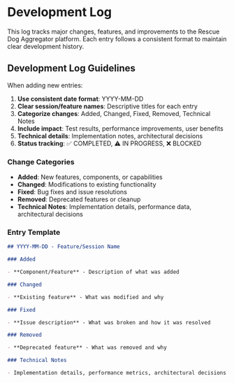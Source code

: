 # Development Log

This log tracks major changes, features, and improvements to the Rescue Dog Aggregator platform. Each entry follows a consistent format to maintain clear development history.

## Development Log Guidelines

When adding new entries:

1. **Use consistent date format**: YYYY-MM-DD
2. **Clear session/feature names**: Descriptive titles for each entry
3. **Categorize changes**: Added, Changed, Fixed, Removed, Technical Notes
4. **Include impact**: Test results, performance improvements, user benefits
5. **Technical details**: Implementation notes, architectural decisions
6. **Status tracking**: ✅ COMPLETED, ⚠️ IN PROGRESS, ❌ BLOCKED

### Change Categories

- **Added**: New features, components, or capabilities
- **Changed**: Modifications to existing functionality
- **Fixed**: Bug fixes and issue resolutions
- **Removed**: Deprecated features or cleanup
- **Technical Notes**: Implementation details, performance data, architectural decisions

### Entry Template

```markdown
## YYYY-MM-DD - Feature/Session Name

### Added

- **Component/Feature** - Description of what was added

### Changed

- **Existing feature** - What was modified and why

### Fixed

- **Issue description** - What was broken and how it was resolved

### Removed

- **Deprecated feature** - What was removed and why

### Technical Notes

- Implementation details, performance metrics, architectural decisions
```
